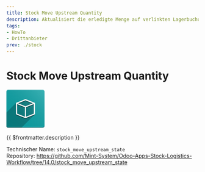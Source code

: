 ```yaml
---
title: Stock Move Upstream Quantity
description: Aktualisiert die erledigte Menge auf verlinkten Lagerbuchungen.
tags:
- HowTo
- Drittanbieter
prev: ./stock
---
```

# Stock Move Upstream Quantity
![icon_oms_box](attachments/icon_oms_box.png)

{{ $frontmatter.description }}

Technischer Name: `stock_move_upstream_state`\
Repository: <https://github.com/Mint-System/Odoo-Apps-Stock-Logistics-Workflow/tree/14.0/stock_move_upstream_state>
